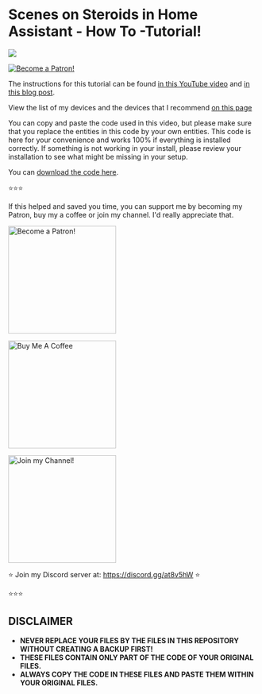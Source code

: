 # Scenes on Steroids in Home Assistant - How To -Tutorial!

<a href="https://youtu.be/JW9PC6ptXcM" target="_blank"><img src="https://github.com/smarthomejunkie/Home-Assistant-Tutorials/blob/master/Scenes-on-steroids-in-Home-Assistant-How-To-Tutorial/Scenes-on-steroids-in-Home-Assistant-How-To-Tutorial-thumb.jpg?raw=true"></a>

<a href="https://www.patreon.com/bePatron?u=50155158" target="_blank"><img src="https://github.com/smarthomejunkie/Home-Assistant-Tutorials/blob/master/become-a-patron.png?raw=true" alt="Become a Patron!"></a>

The instructions for this tutorial can be found [in this YouTube video](https://youtu.be/JW9PC6ptXcM) and [in this blog post](https://www.smarthomejunkie.net/scenes-on-steroids-in-home-assistant-how-to-tutorial).

View the list of my devices and the devices that I recommend [on this page](https://github.com/smarthomejunkie/MyDevices/)

You can copy and paste the code used in this video, but please make sure that you replace the entities in this code by your own entities.
This code is here for your convenience and works 100% if everything is installed correctly. If something is not working in your install, please review your installation to see what might be missing in your setup.

You can [download the code here](https://ko-fi.com/s/b395aa3240).

⭐⭐⭐

If this helped and saved you time, you can support me by becoming my Patron, buy my a coffee or join my channel. I'd really appreciate that.

<a href="https://www.patreon.com/bePatron?u=50155158" target="_blank"><img src="https://github.com/smarthomejunkie/Home-Assistant-Tutorials/blob/master/become-a-patron.png?raw=true" width="217" alt="Become a Patron!"></a>

<a href="https://ko-fi.com/smarthomejunkie" target="_blank"><img src="https://github.com/smarthomejunkie/Home-Assistant-Tutorials/blob/master/Ko-Fi-Logo.png?raw=true" alt="Buy Me A Coffee" width="217" ></a>

<a href="https://www.youtube.com/c/smarthomejunkie/join" target="_blank"><img src="https://github.com/smarthomejunkie/Home-Assistant-Tutorials/blob/master/Join-Logo.png?raw=true" width="217" alt="Join my Channel!"></a>

⭐ Join my Discord server at: https://discord.gg/at8v5hW ⭐

⭐⭐⭐


## DISCLAIMER
* **NEVER REPLACE YOUR FILES BY THE FILES IN THIS REPOSITORY WITHOUT CREATING A BACKUP FIRST!**
* **THESE FILES CONTAIN ONLY PART OF THE CODE OF YOUR ORIGINAL FILES.**
* **ALWAYS COPY THE CODE IN THESE FILES AND PASTE THEM WITHIN YOUR ORIGINAL FILES.**
